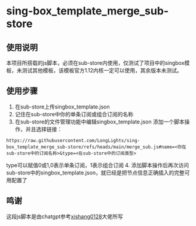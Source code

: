 # sing-box_template_merge_sub-store

## 使用说明
本项目所搭载的js脚本，必须在sub-store内使用，仅测试了项目中的singbox模板，未测试其他模板，该模板官方1.12内核一定可以使用，其余版本未测试。

## 使用步骤
1. 在sub-store上传singbox_template.json
2. 记住在sub-store中你的单条订阅或组合订阅的名称
3. 在sub-store的文件管理功能中编辑singbox_template.json 添加一个脚本操作，并且选择链接：
```
https://raw.githubusercontent.com/LongLights/sing-box_template_merge_sub-store/refs/heads/main/merge_sub.js#name=<你在sub-store中的订阅名称>&type=<在sub-store中的订阅类型>
```
type可以赋值0或1,0表示单条订阅，1表示组合订阅
4. 添加脚本操作后再次访问sub-store中的singbox_template.json，就已经是把节点信息正确插入的完整可用配置了

## 鸣谢
这段js脚本是由chatgpt参考[xishang0128](https://github.com/xishang0128)大佬所写
